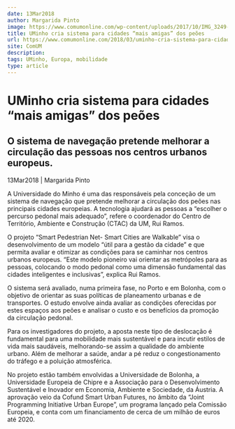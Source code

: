 ```yaml
---
date: 13Mar2018
author: Margarida Pinto
image: https://www.comumonline.com/wp-content/uploads/2017/10/IMG_3249-T55-1500x1000.jpg
title: UMinho cria sistema para cidades “mais amigas” dos peões
url: https://www.comumonline.com/2018/03/uminho-cria-sistema-para-cidades-mais-amigas-dos-peoes/
site: ComUM
description: 
tags: UMinho, Europa, mobilidade
type: article
---
```



# UMinho cria sistema para cidades “mais amigas” dos peões

## O sistema de navegação pretende melhorar a circulação das pessoas nos centros urbanos europeus.

13Mar2018 | Margarida Pinto

A Universidade do Minho é uma das responsáveis pela conceção de um sistema de navegação que pretende melhorar a circulação dos peões nas principais cidades europeias. A tecnologia ajudará as pessoas a “escolher o percurso pedonal mais adequado”, refere o coordenador do Centro de Território, Ambiente e Construção (CTAC) da UM, Rui Ramos.

O projeto “Smart Pedestrian Net- Smart Cities are Walkable” visa o desenvolvimento de um modelo “útil para a gestão da cidade” e que permita avaliar e otimizar as condições para se caminhar nos centros urbanos europeus. “Este modelo pioneiro vai orientar as metrópoles para as pessoas, colocando o modo pedonal como uma dimensão fundamental das cidades inteligentes e inclusivas”, explica Rui Ramos.

O sistema será avaliado, numa primeira fase, no Porto e em Bolonha, com o objetivo de orientar as suas políticas de planeamento urbanas e de transportes. O estudo envolve ainda avaliar as condições oferecidas por estes espaços aos peões e analisar o custo e os benefícios da promoção da circulação pedonal.

Para os investigadores do projeto, a aposta neste tipo de deslocação é fundamental para uma mobilidade mais sustentável e para incutir estilos de vida mais saudáveis, melhorando-se assim a qualidade do ambiente urbano. Além de melhorar a saúde, andar a pé reduz o congestionamento do tráfego e a poluição atmosférica.

No projeto estão também envolvidas a Universidade de Bolonha, a Universidade Europeia de Chipre e a Associação para o Desenvolvimento Sustentável e Inovador em Economia, Ambiente e Sociedade, da Áustria. A aprovação veio da Cofund Smart Urban Futures, no âmbito da “Joint Programming Initiative Urban Europe”, um programa lançado pela Comissão Europeia, e conta com um financiamento de cerca de um milhão de euros até 2020.

